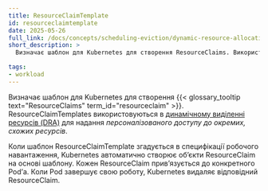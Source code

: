 ```yaml
---
title: ResourceClaimTemplate
id: resourceclaimtemplate
date: 2025-05-26
full_link: /docs/concepts/scheduling-eviction/dynamic-resource-allocation/#resourceclaims-templates
short_description: >
  Визначає шаблон для Kubernetes для створення ResourceClaims. Використовується для забезпечення доступу до окремих схожих ресурсів на кожному Pod\і.

tags:
- workload
---
```

Визначає шаблон для Kubernetes для створення {{< glossary_tooltip text="ResourceClaims" term_id="resourceclaim" >}}.  ResourceClaimTemplates використовуються в [динамічному виділенні ресурсів (DRA)](/docs/concepts/scheduling-eviction/dynamic-resource-allocation/) для надання _персоналізованого доступу до окремих, схожих ресурсів_.

<!--more-->

Коли шаблон ResourceClaimTemplate згадується в специфікації робочого навантаження, Kubernetes автоматично створює обʼєкти ResourceClaim на основі шаблону. Кожен ResourceClaim привʼязується до конкретного Podʼа. Коли Pod завершує свою роботу, Kubernetes видаляє відповідний ResourceClaim.

